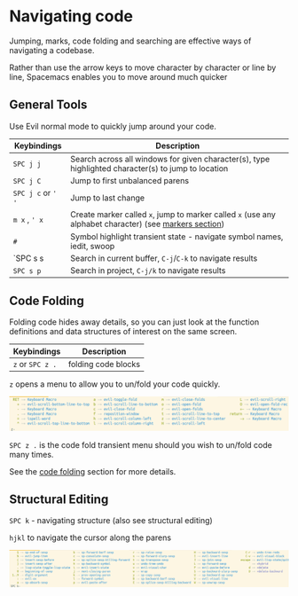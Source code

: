 # Navigating code

Jumping, marks, code folding and searching are effective ways of navigating a codebase.

Rather than use the arrow keys to move character by character or line by line, Spacemacs enables you to move around much quicker

## General Tools

Use Evil normal mode to quickly jump around your code.

| Keybindings        | Description                                                                                                            |
|--------------------|------------------------------------------------------------------------------------------------------------------------|
| `SPC j j`          | Search across all windows for given character(s), type highlighted character(s) to jump to location |
| `SPC j C`          | Jump to first unbalanced parens                                                                                        |
| `SPC j c` or `' '` | Jump to last change                                                                                                    |
| `m x` , `' x`      | Create marker called `x`, jump to marker called `x` (use any alphabet character) (see [markers section](markers.html)) |
| `#`                | Symbol highlight transient state - navigate symbol names, iedit, swoop                                                 |
| `SPC s s         | Search in current buffer, `C-j`/`C-k` to navigate results                                                               |
| `SPC s p`          | Search in project, `C-j/k` to navigate results                                                                         |




## Code Folding

Folding code hides away details, so you can just look at the function definitions and data structures of interest on the same screen.

| Keybindings | Description                                                 |
|-------------|-------------------------------------------------------------|
| `z` or `SPC z .`  | folding code blocks

`z` opens a menu to allow you to un/fold your code quickly.

[![Spacemacs Zoom menu](/images/spacemacs-vim-normal-z-menu.png)](/images/spacemacs-vim-normal-z-menu.png)

`SPC z .` is the code fold transient menu should you wish to un/fold code many times.

See the [code folding](/navigating-code/code-folding.html) section for more details.


## Structural Editing

`SPC k` - navigating structure (also see structural editing)

`hjkl` to navigate the cursor along the parens

![Spacemacs Structural Editing - Lisp state menu](/images/spacemacs-lisp-state-menu.png)
